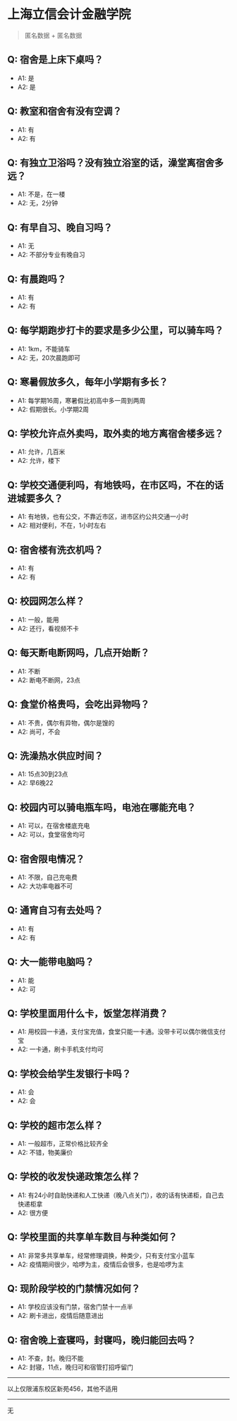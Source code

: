 # 上海立信会计金融学院
> 匿名数据 + 匿名数据
## Q: 宿舍是上床下桌吗？
- A1: 是
- A2: 是
## Q: 教室和宿舍有没有空调？
- A1: 有
- A2: 有
## Q: 有独立卫浴吗？没有独立浴室的话，澡堂离宿舍多远？
- A1: 不是，在一楼
- A2: 无，2分钟
## Q: 有早自习、晚自习吗？
- A1: 无
- A2: 不部分专业有晚自习
## Q: 有晨跑吗？
- A1: 有
- A2: 有
## Q: 每学期跑步打卡的要求是多少公里，可以骑车吗？
- A1: 1km，不能骑车
- A2: 无，20次晨跑即可
## Q: 寒暑假放多久，每年小学期有多长？
- A1: 每学期16周，寒暑假比初高中多一周到两周
- A2: 假期很长。小学期2周
## Q: 学校允许点外卖吗，取外卖的地方离宿舍楼多远？
- A1: 允许，几百米
- A2: 允许，楼下
## Q: 学校交通便利吗，有地铁吗，在市区吗，不在的话进城要多久？
- A1: 有地铁，也有公交，不靠近市区，进市区约公共交通一小时
- A2: 相对便利，不在，1小时左右
## Q: 宿舍楼有洗衣机吗？
- A1: 有
- A2: 有
## Q: 校园网怎么样？
- A1: 一般，能用
- A2: 还行，看视频不卡
## Q: 每天断电断网吗，几点开始断？
- A1: 不断
- A2: 断电不断网，23点
## Q: 食堂价格贵吗，会吃出异物吗？
- A1: 不贵，偶尔有异物，偶尔是馊的
- A2: 尚可，不会
## Q: 洗澡热水供应时间？
- A1: 15点30到23点
- A2: 早6晚22
## Q: 校园内可以骑电瓶车吗，电池在哪能充电？
- A1: 可以，在宿舍楼底充电
- A2: 可以，食堂宿舍均可
## Q: 宿舍限电情况？
- A1: 不限，自己充电费
- A2: 大功率电器不可
## Q: 通宵自习有去处吗？
- A1: 有
- A2: 有
## Q: 大一能带电脑吗？
- A1: 能
- A2: 可
## Q: 学校里面用什么卡，饭堂怎样消费？
- A1: 用校园一卡通，支付宝充值，食堂只能一卡通。没带卡可以偶尔微信支付宝
- A2: 一卡通，刷卡手机支付均可
## Q: 学校会给学生发银行卡吗？
- A1: 会
- A2: 会
## Q: 学校的超市怎么样？
- A1: 一般超市，正常价格比较齐全
- A2: 不错，物美廉价
## Q: 学校的收发快递政策怎么样？
- A1: 有24小时自助快递和人工快递（晚八点关门），收的话有快递柜，自己去快递柜拿
- A2: 很方便
## Q: 学校里面的共享单车数目与种类如何？
- A1: 非常多共享单车，经常修理调换，种类少，只有支付宝小蓝车
- A2: 疫情期间很少，哈啰为主，疫情后会很多，也是哈啰为主
## Q: 现阶段学校的门禁情况如何？
- A1: 学校应该没有门禁，宿舍门禁十一点半
- A2: 刷卡进出，疫情后随意进出
## Q: 宿舍晚上查寝吗，封寝吗，晚归能回去吗？
- A1: 不查，封。晚归不能
- A2: 封寝，11点，晚归可和宿管打招呼留门
***
以上仅限浦东校区新苑456，其他不适用
***
无